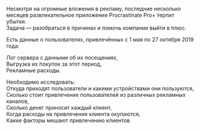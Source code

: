 Несмотря на огромные вложения в рекламу, последние несколько месяцев развлекательное приложение Procrastinate Pro+ терпит убытки.  
Задача — разобраться в причинах и помочь компании выйти в плюс.

Есть данные о пользователях, привлечённых с 1 мая по 27 октября 2019 года:

Лог сервера с данными об их посещениях,  
Выгрузка их покупок за этот период,  
Рекламные расходы. 

Необходимо исследовать:    
Откуда приходят пользователи и какими устройствами они пользуются,  
Сколько стоит привлечение пользователей из различных рекламных каналов,  
Сколько денег приносит каждый клиент,  
Когда расходы на привлечение клиента окупаются,  
Какие факторы мешают привлечению клиентов
